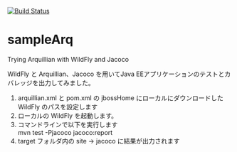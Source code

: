 
[![Build Status](https://travis-ci.com/kawakamimanabu/sampleArq.svg?branch=master)](https://travis-ci.com/kawakamimanabu/sampleArq)

# sampleArq
Trying Arquillian with WildFly and Jacoco

WildFly と Arquillian、Jacoco を用いてJava EEアプリケーションのテストとカバレッジを出力してみました。  

1. arquillian.xml と pom.xml の jbossHome にローカルにダウンロードした WildFly のパスを設定します
1. ローカルの WildFly を起動します。
1. コマンドラインで以下を実行します  
    mvn test -Pjacoco jacoco:report
1. target フォルダ内の site -> jacoco に結果が出力されます
    
